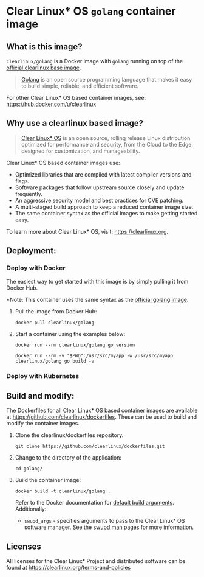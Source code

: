 # Clear Linux* OS `golang` container image

<!-- Required -->
## What is this image?

`clearlinux/golang` is a Docker image with `golang` running on top of the
[official clearlinux base image](https://hub.docker.com/_/clearlinux). 

<!-- application introduction -->
> [Golang](https://golang.org/) is an open source programming language that makes it easy 
> to build simple, reliable, and efficient software. 

For other Clear Linux* OS
based container images, see: https://hub.docker.com/u/clearlinux

## Why use a clearlinux based image?

<!-- CL introduction -->
> [Clear Linux* OS](https://clearlinux.org/) is an open source, rolling release
> Linux distribution optimized for performance and security, from the Cloud to
> the Edge, designed for customization, and manageability.

Clear Linux* OS based container images use:
* Optimized libraries that are compiled with latest compiler versions and
  flags.
* Software packages that follow upstream source closely and update frequently.
* An aggressive security model and best practices for CVE patching.
* A multi-staged build approach to keep a reduced container image size.
* The same container syntax as the official images to make getting started
  easy. 

To learn more about Clear Linux* OS, visit: https://clearlinux.org.

<!-- Required -->
## Deployment:

### Deploy with Docker
The easiest way to get started with this image is by simply pulling it from
Docker Hub. 

*Note: This container uses the same syntax as the [official golang image](https://hub.docker.com/_/golang).


1. Pull the image from Docker Hub: 
    ```
    docker pull clearlinux/golang
    ```

2. Start a container using the examples below:
    ```
    docker run --rm clearlinux/golang go version
    ```

    ```
    docker run --rm -v "$PWD":/usr/src/myapp -w /usr/src/myapp clearlinux/golang go build -v
    ```
    
<!-- Optional -->
### Deploy with Kubernetes

<!-- Required -->
## Build and modify:

The Dockerfiles for all Clear Linux* OS based container images are available at
https://github.com/clearlinux/dockerfiles. These can be used to build and
modify the container images.

1. Clone the clearlinux/dockerfiles repository.
    ```
    git clone https://github.com/clearlinux/dockerfiles.git
    ```

2. Change to the directory of the application:
    ```
    cd golang/
    ```

3. Build the container image:
    ```
    docker build -t clearlinux/golang .
    ```

   Refer to the Docker documentation for [default build arguments](https://docs.docker.com/engine/reference/builder/#arg).
   Additionally:
   
   - `swupd_args` - specifies arguments to pass to the Clear Linux* OS software
     manager. See the [swupd man pages](https://github.com/clearlinux/swupd-client/blob/master/docs/swupd.1.rst#options)
     for more information.

<!-- Required -->
## Licenses

All licenses for the Clear Linux* Project and distributed software can be found
at https://clearlinux.org/terms-and-policies
